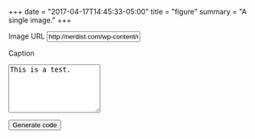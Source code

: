 +++
date = "2017-04-17T14:45:33-05:00"
title = "figure"
summary = "A single image."
+++

<form>
  <label>Image URL</label>
  <input type="text" name="image" value="http://nerdist.com/wp-content/uploads/2015/10/ChristopherWalken_Feature_10192015-970x545.jpg">

  <label>Caption</label>
  <textarea name="content" rows="6">This is a test.</textarea>
</form>

<div class="pad vertical center layout">
  <button>Generate code</button>
</div>

<div id="generated" hidden>
  <div id="preview"></div>
  <label>Copy this code</label>
  <textarea id="code" rows="4"></textarea>
</div>

<template><figure>
  <img></img>
  <figcaption></figcaption>
</figure></template>

<script>
  var t = document.querySelector("template");
  var src = document.querySelector("input[name=image]");
  var caption = document.querySelector("textarea[name=content]");
  var button = document.querySelector("button");
  var generated = document.querySelector("#generated");
  var preview = document.querySelector("#preview");
  var code = document.querySelector("#code");

  function _handleClick(e) {
    t.content.querySelector("img").setAttribute("src", src.value);
    t.content.querySelector("figcaption").textContent = caption.value;
    preview.innerHTML = t.innerHTML;
    code.value = t.innerHTML;
    generated.removeAttribute("hidden");
  }

  function _handleFocus(e) {
    code.select();
  }

  button.addEventListener("click", _handleClick);
  code.addEventListener("focus", _handleFocus);
</script>
